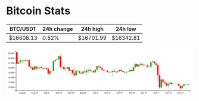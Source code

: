 # Bitcoin Stats

BTC/USDT|24h change|24h high|24h low|
|---|---|---|---|
|$16608.13|0.82%|$16701.99|$16342.81|

<img src="./chart.svg">
